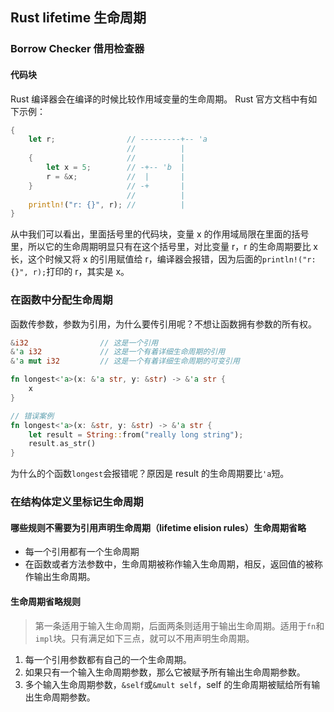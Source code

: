 
## Rust lifetime 生命周期

### Borrow Checker 借用检查器

#### 代码块

Rust 编译器会在编译的时候比较作用域变量的生命周期。
Rust 官方文档中有如下示例：
```rust
{
    let r;                // ---------+-- 'a
                          //          |
    {                     //          |
        let x = 5;        // -+-- 'b  |
        r = &x;           //  |       |
    }                     // -+       |
                          //          |
    println!("r: {}", r); //          |
}
```

从中我们可以看出，里面括号里的代码块，变量 x 的作用域局限在里面的括号里，所以它的生命周期明显只有在这个括号里，对比变量 r，r 的生命周期要比 x 长，这个时候又将 x 的引用赋值给 r，编译器会报错，因为后面的`println!("r: {}", r);`打印的 r，其实是 x。

### 在函数中分配生命周期

函数传参数，参数为引用，为什么要传引用呢？不想让函数拥有参数的所有权。

```rust
&i32                // 这是一个引用
&'a i32             // 这是一个有着详细生命周期的引用
&'a mut i32         // 这是一个有着详细生命周期的可变引用

fn longest<'a>(x: &'a str, y: &str) -> &'a str {
    x
}

// 错误案例
fn longest<'a>(x: &str, y: &str) -> &'a str {
    let result = String::from("really long string");
    result.as_str()
}
```
为什么的个函数`longest`会报错呢？原因是 result 的生命周期要比`'a`短。

### 在结构体定义里标记生命周期

#### 哪些规则不需要为引用声明生命周期（lifetime elision rules）生命周期省略

- 每一个引用都有一个生命周期
- 在函数或者方法参数中，生命周期被称作输入生命周期，相反，返回值的被称作输出生命周期。

#### 生命周期省略规则
> 第一条适用于输入生命周期，后面两条则适用于输出生命周期。适用于`fn`和`impl`块。只有满足如下三点，就可以不用声明生命周期。

1. 每一个引用参数都有自己的一个生命周期。
2. 如果只有一个输入生命周期参数，那么它被赋予所有输出生命周期参数。
3. 多个输入生命周期参数，`&self`或`&mult self`，self 的生命周期被赋给所有输出生命周期参数。




